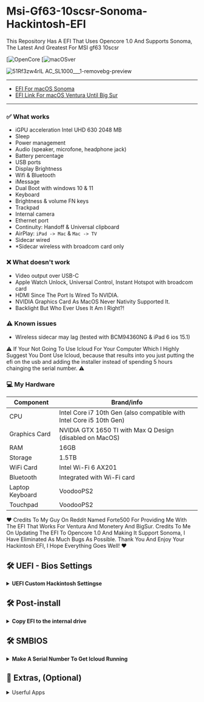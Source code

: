 # Msi-Gf63-10scsr-Sonoma-Hackintosh-EFI
This Repository Has A EFI That Uses Opencore 1.0 And Supports Sonoma, The Latest And Greatest For MSI gf63 10scsr

[![OpenCore](https://img.shields.io/badge/OpenCore-1.0-blue.svg)
[![macOSver](https://img.shields.io/badge/macOS-14.5-brightgreen.svg)

![51Rf3zw4rIL _AC_SL1000___1_-removebg-preview](https://github.com/Envadors/Msi-Gf63-10scsr-Sonoma-Hackintosh-EFI/assets/91122426/c464e44d-02e7-4c8d-baf0-890be9126e7c)

------------------------------------------------------------------------------------------------------

- [EFI For macOS Sonoma](https://mega.nz/file/GugEgKIB#5-PMXh4OGy75J0TyXq-9s69kDM5lMJs8uryR_nJFRJc)
- [EFI Link For macOS Ventura Until Big Sur](https://github.com/Forte500/Hackintosh-msi-GF65-10UE)


------------------------------------------------------------------------------------------------------

### ✅️ What works</strong></summary>

- iGPU acceleration Intel UHD 630 2048 MB
- Sleep
- Power management
- Audio (speaker, microfone, headphone jack)
- Battery percentage
- USB ports
- Display Brightness
- Wifi & Bluetooth
- iMessage
- Dual Boot with windows 10 & 11
- Keyboard
- Brightness & volume FN keys
- Trackpad
- Internal camera
- Ethernet port
- Continuity: Handoff & Universal clipboard
- AirPlay: `iPad -> Mac` & `Mac -> TV`
- Sidecar wired
- *Sidecar wireless with broadcom card only

### ❌️ What doesn't work
- Video output over USB-C
- Apple Watch Unlock, Universal Control, Instant Hotspot with broadcom card
- HDMI Since The Port Is Wired To NVIDIA.
- NVIDIA Graphics Card As MacOS Never Nativity Supported It.
- Backlight But Who Ever Uses It Am I Right?!

### ⚠️ Known issues
- Wireless sidecar may lag (tested with BCM94360NG & iPad 6 ios 15.1)

⚠️ If Your Not Going To Use Icloud For Your Computer Which I Highly Suggest You Dont Use Icloud, because that results into you just putting the efi on the usb and adding the installer instead of spending 5 hours chainging the serial number. ⚠️

### 💻 My Hardware
| Component       |  Brand/info                                                             |
|-----------------|-------------------------------------------------------------------------|                                   
| CPU	             | Intel Core i7 10th Gen (also compatible with Intel Core i5 10th Gen)   |
| Graphics Card	   | NVIDIA GTX 1650 TI with Max Q Design (disabled on MacOS)               |
| RAM	             | 16GB                                                                   |
| Storage	         | 1.5TB                                                                  |
| WiFi Card        | Intel Wi-Fi 6 AX201                                                    |
| Bluetooth	       | Integrated with Wi-Fi card                                             |
| Laptop Keyboard	 | VoodooPS2                                                              |
| Touchpad	        | VoodooPS2                                                              |

❤️ Credits To My Guy On Reddit Named Forte500 For Providing Me With The EFI That Works For Ventura And Monetery And BigSur.
Credits To Me On Updating The EFI To Opencore 1.0 And Making It Support Sonoma, I Have Eliminated As Much Bugs As Possible.
Thank You And Enjoy Your Hackintosh EFI, I Hope Everything Goes Well! ❤️



## 🛠 UEFI - Bios Settings
<details>
<summary><strong>UEFI Custom Hackintosh Settingse</strong></summary>
  <br>
 
- Show hidden settings with: CTRL Right + SHIFT Right + ALT Left + F2 
- Turn off Secure Boot [Security] 
- Turn off CFG Lock [Advanced -> Power & Performance -> CPU -> CPU Lock Configuration]
- Disable Fast Boot [Boot]
- Select UEFI mode without CSM [Boot]

</details>

## 🛠 Post-install
<details>
<summary><strong>Copy EFI to the internal drive</strong></summary>
  <br>

1. Open terminal. Type `sudo diskutil mountdisk disk0s1` (disk0s1 corresponds to the EFI partition of the internal disk)
2. Open Finder and copy the entire EFI folder from your USB to the root disk's EFI partition.
3. Unplug the USB device and reboot your laptop, while rebooting hold down `F10 Or F11` to access the boot menu.
4. Boot from `Kingstone-579420` (or your ssd's name).
5. To check that everything has gone well repeat `step 3` and look for a new entry called `OpenCore`
4. Now you can boot macOS without your USB device. ✅️

</details>

## 🛠 SMBIOS
<details>
<summary><strong>Make A Serial Number To Get Icloud Running</strong></summary>
  <br>
  
1. Prepare your config.plist which you've made.
2. Download or clone the whole repo of [GenSMBIOS](https://github.com/corpnewt/GenSMBIOS).
3. Open the folder and open GenSMBIOS.bat \(on Windows\) or right-click open GenSMBIOS.command \(on macOS\)
4. Enter 1 and enter. \(for update/install MacSerial\)
5. Then enter 2 and enter.
6. Drag and drop your config.plist and press enter.
7. Y.
8. Enter 3 and enter.
9. Enter the SMBIOS you want to generate and enter the number of SMBIOS amount. Press enter. **For AMD System,** here is the list of SMBIOS recommended from the most to the least: - _**iMacPro1,1**_ \(most recommended\) - _**iMac14,2**_ ****\(also recommended\) - MacPro6,1 \(a little bit old but it works\) - MacPro5,1 \(outdated and already lost support on Catalina\) - Other SMBIOS \(not recommended as they might cause problems\)
10. The first SMBIOS will be flushed into your chosen config.plist.
11. Icloud Services Should Work Now And Enjoy Your Hackintosh 👍.

</details>

## 🎁 Extras, (Optional)
<details>
<summary>Userful Apps</strong></summary>
  <br>
  
- [Arc](arc.net) * The Best Browser
- [OC Updater](https://github.com/mswgen/oc-updater/releases/tag/1.4.3) * A Opencore Updater That Can Update Your EFI With Just One Click If New Updates Are Found.
  
  </details>

